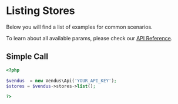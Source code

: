# Listing Stores

Below you will find a list of examples for common scenarios. 

To learn about all available params, please check our [API Reference](https://www.vendus.pt/ws/stores.doc).

## Simple Call

```php
<?php

$vendus  = new Vendus\Api('YOUR_API_KEY');
$stores = $vendus->stores->list();

?>
```
